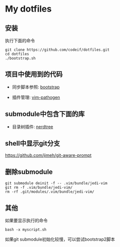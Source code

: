 # My dotfiles

## 安装

执行下面的命令

    git clone https://github.com/codeif/dotfiles.git
    cd dotfiles
    ./bootstrap.sh

## 项目中使用到的代码

- 同步脚本参照: [bootstrap](https://github.com/mathiasbynens/dotfiles/blob/master/bootstrap.sh)

- 插件管理: [vim-pathogen](https://github.com/tpope/vim-pathogen)

## submodule中包含下面的库

- 目录树插件: [nerdtree](https://github.com/scrooloose/nerdtree)

## shell中显示git分支

https://github.com/jimeh/git-aware-prompt

## 删除submodule

    git submodule deinit -f -- .vim/bundle/jedi-vim
    git rm -f .vim/bundle/jedi-vim/
    rm -rf .git/modules/.vim/bundle/jedi-vim/

## 其他

如果要显示执行的命令

    bash -x myscript.sh


如果git submodule初始化较慢，可以尝试bootstrap2脚本
